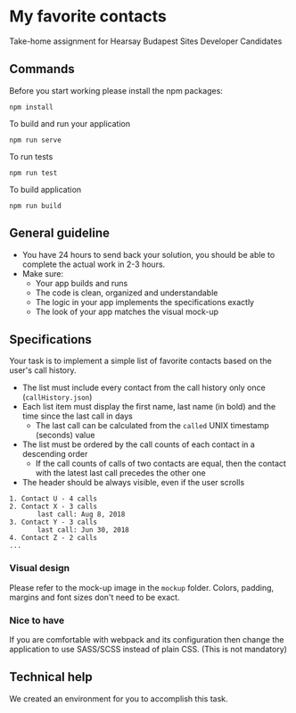 # My favorite contacts
Take-home assignment for Hearsay Budapest Sites Developer Candidates

## Commands
Before you start working please install the npm packages:
```
npm install
```
To build and run your application
```
npm run serve
```
To run tests
```
npm run test
```    
To build application
```
npm run build
```    

## General guideline
- You have 24 hours to send back your solution, you should be able to complete the actual work in 2-3 hours.
- Make sure:
    - Your app builds and runs
    - The code is clean, organized and understandable
    - The logic in your app implements the specifications exactly
    - The look of your app matches the visual mock-up


## Specifications
Your task is to implement a simple list of favorite contacts based on the user's call history.
- The list must include every contact from the call history only once (```callHistory.json```)
- Each list item must display the first name, last name (in bold) and the time since the last call in days
    - The last call can be calculated from the ```called``` UNIX timestamp (seconds) value
- The list must be ordered by the call counts of each contact in a descending order
    - If the call counts of calls of two contacts are equal, then the contact with the latest last call precedes the other one
- The header should be always visible, even if the user scrolls

```
1. Contact U - 4 calls
2. Contact X - 3 calls
       last call: Aug 8, 2018
3. Contact Y - 3 calls
       last call: Jun 30, 2018
4. Contact Z - 2 calls
...
```

### Visual design
Please refer to the mock-up image in the ```mockup``` folder. Colors, padding, margins and font sizes don't need to be exact.

### Nice to have
If you are comfortable with webpack and its configuration then change the application to use SASS/SCSS instead of plain CSS. (This is not mandatory)

## Technical help
We created an environment for you to accomplish this task. 

